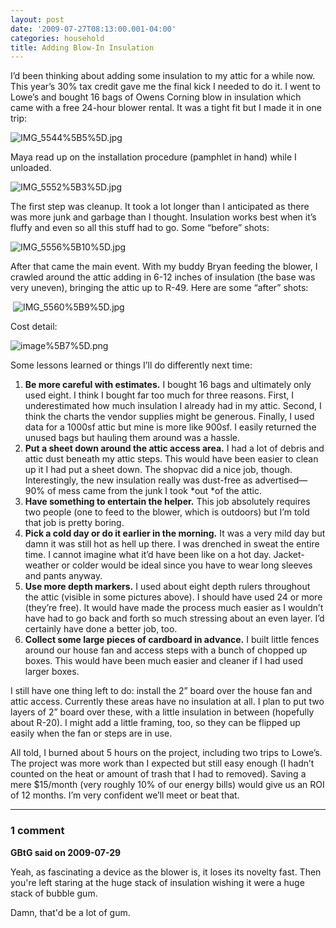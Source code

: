 ```yaml
---
layout: post
date: '2009-07-27T08:13:00.001-04:00'
categories: household
title: Adding Blow-In Insulation
---
```



I’d been thinking about adding some insulation to my attic for a while now. This year’s 30% tax credit gave me the final kick I needed to do it. I went to Lowe’s and bought 16 bags of Owens Corning blow in insulation which came with a free 24-hour blower rental. It was a tight fit but I made it in one trip:  

![IMG_5544%5B5%5D.jpg](/assets/2009/IMG_5544%5B5%5D.jpg)</a>   

Maya read up on the installation procedure (pamphlet in hand) while I unloaded.



![IMG_5552%5B3%5D.jpg](/assets/2009/IMG_5552%5B3%5D.jpg) 

The first step was cleanup. It took a lot longer than I anticipated as there was more junk and garbage than I thought. Insulation works best when it’s fluffy and even so all this stuff had to go. Some “before” shots:  

![IMG_5556%5B10%5D.jpg](/assets/2009/IMG_5556%5B10%5D.jpg)</a>&#160;&#160; 









After that came the main event. With my buddy Bryan feeding the blower, I crawled around the attic adding in 6-12 inches of insulation (the base was very uneven), bringing the attic up to R-49. Here are some “after” shots:  

&#160;![IMG_5560%5B9%5D.jpg](/assets/2009/IMG_5560%5B9%5D.jpg)</a>&#160; 















Cost detail:

![image%5B7%5D.png](/assets/2009/image%5B7%5D.png) 

Some lessons learned or things I’ll do differently next time:  <ol>   <li>**Be more careful with estimates.** I bought 16 bags and ultimately only used eight. I think I bought far too much for three reasons. First, I underestimated how much insulation I already had in my attic. Second, I think the charts the vendor supplies might be generous. Finally, I used data for a 1000sf attic but mine is more like 900sf. I easily returned the unused bags but hauling them around was a hassle. </li>    <li>**Put a sheet down around the attic access area.** I had a lot of debris and attic dust beneath my attic steps. This would have been easier to clean up it I had put a sheet down. The shopvac did a nice job, though. Interestingly, the new insulation really was dust-free as advertised—90% of mess came from the junk I took *out *of the attic.</li>    <li>**Have something to entertain the helper.** This job absolutely requires two people (one to feed to the blower, which is outdoors) but I’m told that job is pretty boring. </li>    <li>**Pick a cold day or do it earlier in the morning.** It was a very mild day but damn it was still hot as hell up there. I was drenched in sweat the entire time. I cannot imagine what it’d have been like on a hot day. Jacket-weather or colder would be ideal since you have to wear long sleeves and pants anyway.</li>    <li>**Use more depth markers.** I used about eight depth rulers throughout the attic (visible in some pictures above). I should have used 24 or more (they’re free). It would have made the process much easier as I wouldn’t have had to go back and forth so much stressing about an even layer. I’d certainly have done a better job, too.</li>    <li>**Collect some large pieces of cardboard in advance.** I built little fences around our house fan and access steps with a bunch of chopped up boxes. This would have been much easier and cleaner if I had used larger boxes.</li> </ol>

I still have one thing left to do: install the 2” board over the house fan and attic access. Currently these areas have no insulation at all. I plan to put two layers of 2” board over these, with a little insulation in between (hopefully about R-20). I might add a little framing, too, so they can be flipped up easily when the fan or steps are in use.

All told, I burned about 5 hours on the project, including two trips to Lowe’s. The project was more work than I expected but still easy enough (I hadn’t counted on the heat or amount of trash that I had to removed). Saving a mere $15/month (very roughly 10% of our energy bills) would give us an ROI of 12 months. I’m very confident we’ll meet or beat that.

---

### 1 comment

**GBtG said on 2009-07-29**

Yeah, as fascinating a device as the blower is, it loses its novelty fast.  Then you're left staring at the huge stack of insulation wishing it were a huge stack of bubble gum.  

Damn, that'd be a lot of gum.

